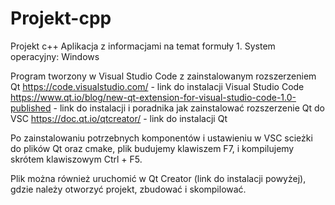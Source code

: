 # Projekt-cpp
Projekt c++ 
Aplikacja z informacjami na temat formuły 1.
System operacyjny: Windows

Program tworzony w Visual Studio Code z zainstalowanym rozszerzeniem Qt
https://code.visualstudio.com/ - link do instalacji Visual Studio Code
https://www.qt.io/blog/new-qt-extension-for-visual-studio-code-1.0-published - link do instalacji i poradnika jak zainstalować rozszerzenie Qt do VSC
https://doc.qt.io/qtcreator/ - link do instalacji Qt

Po zainstalowaniu potrzebnych komponentów i ustawieniu w VSC scieżki do plików Qt oraz cmake, plik budujemy klawiszem F7, i kompilujemy skrótem klawiszowym Ctrl + F5.

Plik można również uruchomić w Qt Creator (link do instalacji powyżej), gdzie należy otworzyć projekt, zbudować i skompilować.